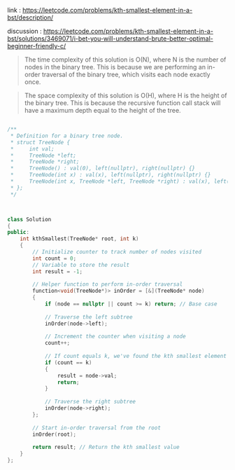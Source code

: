 link : https://leetcode.com/problems/kth-smallest-element-in-a-bst/description/    
 

discussion : https://leetcode.com/problems/kth-smallest-element-in-a-bst/solutions/3469071/i-bet-you-will-understand-brute-better-optimal-beginner-friendly-c/

>The time complexity of this solution is O(N), where N is the number of nodes in the binary tree. This is because we are performing an in-order traversal of the binary tree, which visits each node exactly once.

>The space complexity of this solution is O(H), where H is the height of the binary tree. This is because the recursive function call stack will have a maximum depth equal to the height of the tree.
>
>
```cpp

/**
 * Definition for a binary tree node.
 * struct TreeNode {
 *     int val;
 *     TreeNode *left;
 *     TreeNode *right;
 *     TreeNode() : val(0), left(nullptr), right(nullptr) {}
 *     TreeNode(int x) : val(x), left(nullptr), right(nullptr) {}
 *     TreeNode(int x, TreeNode *left, TreeNode *right) : val(x), left(left), right(right) {}
 * };
 */



class Solution 
{
public:
    int kthSmallest(TreeNode* root, int k) 
    {
        // Initialize counter to track number of nodes visited
        int count = 0;
        // Variable to store the result
        int result = -1;
        
        // Helper function to perform in-order traversal
        function<void(TreeNode*)> inOrder = [&](TreeNode* node) 
        {
            if (node == nullptr || count >= k) return; // Base case
            
            // Traverse the left subtree
            inOrder(node->left);
            
            // Increment the counter when visiting a node
            count++;
            
            // If count equals k, we've found the kth smallest element
            if (count == k) 
            {
                result = node->val;
                return;
            }
            
            // Traverse the right subtree
            inOrder(node->right);
        };
        
        // Start in-order traversal from the root
        inOrder(root);
        
        return result; // Return the kth smallest value
    }
};
```
